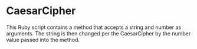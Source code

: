 # CaesarCipher
This Ruby script contains a method that accepts a string and number as arguments. The string is then changed per the CaesarCipher by the number value passed into the method.
